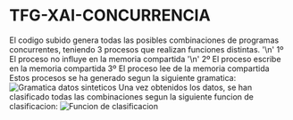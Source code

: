 # TFG-XAI-CONCURRENCIA
El codigo subido genera todas las posibles combinaciones de programas concurrentes, teniendo 3 procesos que realizan funciones distintas. '\n'
1º El proceso no influye en la memoria compartida '\n'
2º El proceso escribe en la memoria compartida
3º El proceso lee de la memoria compartida
Estos procesos se ha generado segun la siguiente gramatica:
![Gramatica datos sinteticos](https://github.com/user-attachments/assets/b4712365-6a8a-45f5-9071-f6a63fc6000b)
Una vez obtenidos los datos, se han clasificado todas las combinaciones segun la siguiente funcion de clasificacion:
![Funcion de clasificacion](https://github.com/user-attachments/assets/527857ec-9827-4a6a-83c4-9cd135ffacf7)
